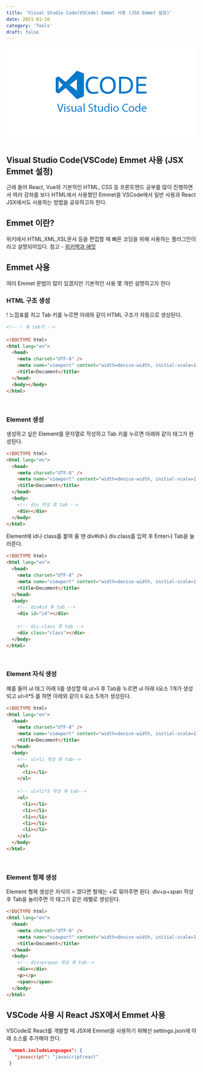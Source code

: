 ```yaml
---
title: 'Visual Studio Code(VSCode) Emmet 사용 (JSX Emmet 설정)'
date: 2021-01-10
category: 'Tools'
draft: false
---
```


![](./images/banner/vscode_banner.jpeg)

## Visual Studio Code(VSCode) Emmet 사용 (JSX Emmet 설정)

근래 들어 React, Vue와 기본적인 HTML, CSS 등 프론트엔드 공부를 많이 진행하면서 여러 강좌를 보다 HTML에서
사용했던 Emmet을 VSCode에서 일반 사용과 React JSX에서도 사용하는 방법을 공유하고자 한다.

## Emmet 이란?

위키에서 HTML,XML,XSL문서 등을 편집할 때 빠른 코딩을 위해 사용하는 플러그인이라고 설명되어있다.
참고 - [위키백과 에밋](<https://ko.wikipedia.org/wiki/%EC%97%90%EB%B0%8B_(%EC%86%8C%ED%94%84%ED%8A%B8%EC%9B%A8%EC%96%B4)>)

## Emmet 사용

여러 Emmet 문법이 많이 있겠지만 기본적인 사용 몇 개만 설명하고자 한다

### HTML 구조 생성

! 느낌표를 치고 Tab 키를 누르면 아래와 같이 HTML 구조가 자동으로 생성된다.

```html
<!-- ! 후 tab키 -->

<!DOCTYPE html>
<html lang="en">
  <head>
    <meta charset="UTF-8" />
    <meta name="viewport" content="width=device-width, initial-scale=1.0" />
    <title>Document</title>
  </head>
  <body></body>
</html>
```

<br />

### Element 생성

생성하고 싶은 Element를 문자열로 작성하고 Tab 키를 누르면 아래와 같이 태그가 완성된다.

```html
<!DOCTYPE html>
<html lang="en">
  <head>
    <meta charset="UTF-8" />
    <meta name="viewport" content="width=device-width, initial-scale=1.0" />
    <title>Document</title>
  </head>
  <body>
    <!-- div 작성 후 tab -->
    <div></div>
  </body>
</html>
```

Element에 id나 class를 붙여 줄 땐 div#id나 div.class를 입력 후 Enter나 Tab을 눌러준다.

```html
<!DOCTYPE html>
<html lang="en">
  <head>
    <meta charset="UTF-8" />
    <meta name="viewport" content="width=device-width, initial-scale=1.0" />
    <title>Document</title>
  </head>
  <body>
    <!-- div#id 후 tab -->
    <div id="id"></div>

    <!-- div.class 후 tab -->
    <div class="class"></div>
  </body>
</html>
```

<br />

### Element 자식 생성

예를 들어 ul 태그 아래 li를 생성할 때 ul>li 후 Tab을 누르면 ul 아래 li요소 1개가 생성되고 ul>li\*5 를 하면 아래와 같이
li 요소 5개가 생성된다.

```html
<!DOCTYPE html>
<html lang="en">
  <head>
    <meta charset="UTF-8" />
    <meta name="viewport" content="width=device-width, initial-scale=1.0" />
    <title>Document</title>
  </head>
  <body>
    <!-- ul>li 작성 후 tab-->
    <ul>
      <li></li>
    </ul>

    <!-- ul>li*5 작성 후 tab-->
    <ul>
      <li></li>
      <li></li>
      <li></li>
      <li></li>
      <li></li>
    </ul>
  </body>
</html>
```

<br />

### Element 형제 생성

Element 형제 생성은 자식이 > 였다면 형제는 +로 묶어주면 된다. div+p+span 작성 후 Tab을 눌러주면 각 태그가
같은 레벨로 생성된다.

```html
<!DOCTYPE html>
<html lang="en">
  <head>
    <meta charset="UTF-8" />
    <meta name="viewport" content="width=device-width, initial-scale=1.0" />
    <title>Document</title>
  </head>
  <body>
    <!-- div+p+span 작성 후 tab-->
    <div></div>
    <p></p>
    <span></span>
  </body>
</html>
```

## VSCode 사용 시 React JSX에서 Emmet 사용

VSCode로 React를 개발할 때 JSX에 Emmet을 사용하기 위해선 settings.json에 아래 소스를 추가해야 한다.

```json
 "emmet.includeLanguages": {
   "javascript": "javascriptreact"
 }
```
